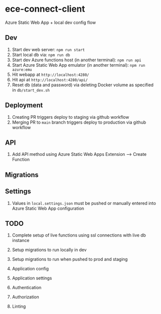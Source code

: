 # ece-connect-client

Azure Static Web App + local dev config flow

## Dev

1. Start dev web server: `npm run start`
1. Start local db via: `npm run db`
1. Start dev Azure functions host (in another terminal): `npm run api`
1. Start Azure Static Web App emulator (in another terminal): `npm run azure:emu`
1. Hit webapp at `http://localhost:4280/`
1. Hit api at `http://localhost:4280/api/`
1. Reset db (data and password) via deleting Docker volume as specified in `db/start_dev.sh`

## Deployment

1. Creating PR triggers deploy to staging via github workflow
1. Merging PR to `main` branch triggers deploy to production via github workflow

## API

1. Add API method using Azure Static Web Apps Extension --> Create Function

## Migrations

## Settings

1. Values in `local.settings.json` must be pushed or manually entered into Azure Static Web App configuration

## TODO

1. Complete setup of live functions using ssl connections with live db instance
1. Setup migrations to run locally in dev
1. Setup migrations to run when pushed to prod and staging

1. Application config
1. Application settings
1. Authentication
1. Authorization
1. Linting
